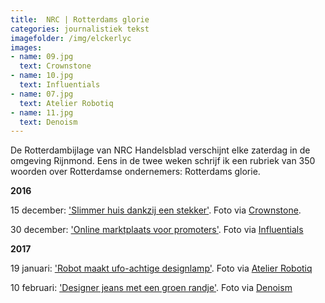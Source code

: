 ```yaml
---
title:  NRC | Rotterdams glorie
categories: journalistiek tekst 
imagefolder: /img/elckerlyc
images:
- name: 09.jpg
  text: Crownstone
- name: 10.jpg
  text: Influentials
- name: 07.jpg
  text: Atelier Robotiq
- name: 11.jpg
  text: Denoism
---
```


De Rotterdambijlage van NRC Handelsblad verschijnt elke zaterdag in de omgeving Rijnmond. Eens in de twee weken schrijf ik een rubriek van 350 woorden over Rotterdamse ondernemers: Rotterdams glorie. 

**2016**

15 december: ['Slimmer huis dankzij een stekker'](https://www.nrc.nl/nieuws/2016/12/15/slimmer-huis-dankzij-een-stekker-5780952-a1536988). Foto via [Crownstone](https://crownstone.rocks/).

30 december: ['Online marktplaats voor promoters'](https://www.nrc.nl/nieuws/2016/12/30/online-marktplaats-voor-promoters-5930578-a1538969). Foto via [Influentials](https://influentials.network/)

**2017**

19 januari: ['Robot maakt ufo-achtige designlamp'](https://www.nrc.nl/nieuws/2017/01/19/robot-maakt-ufo-achtige-designlamp-6253689-a1542041). Foto via [Atelier Robotiq](http://www.atelierrobotiq.com/)

10 februari: ['Designer jeans met een groen randje'](https://www.nrc.nl/nieuws/2017/02/10/designer-jeans-met-een-groen-randje-6637745-a1545245). Foto via [Denoism](http://denoism.com/)
